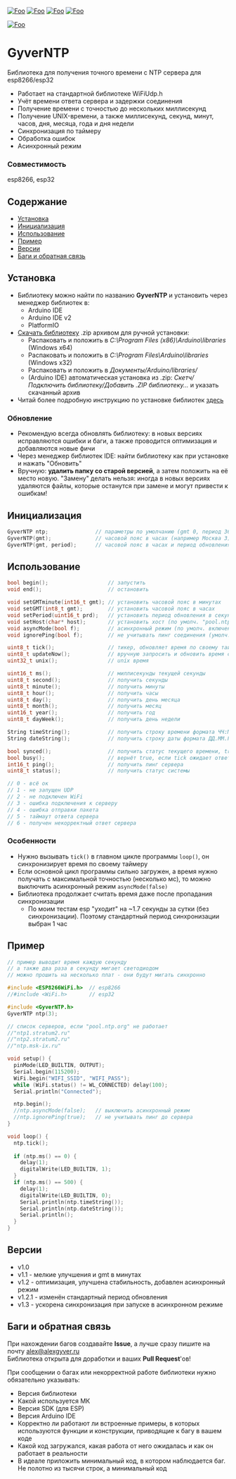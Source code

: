 [![Foo](https://img.shields.io/badge/Version-1.3-brightgreen.svg?style=flat-square)](#versions)
[![Foo](https://img.shields.io/badge/Website-AlexGyver.ru-blue.svg?style=flat-square)](https://alexgyver.ru/)
[![Foo](https://img.shields.io/badge/%E2%82%BD$%E2%82%AC%20%D0%9D%D0%B0%20%D0%BF%D0%B8%D0%B2%D0%BE-%D1%81%20%D1%80%D1%8B%D0%B1%D0%BA%D0%BE%D0%B9-orange.svg?style=flat-square)](https://alexgyver.ru/support_alex/)
[![Foo](https://img.shields.io/badge/README-ENGLISH-blueviolet.svg?style=flat-square)](https://github-com.translate.goog/GyverLibs/GyverNTP?_x_tr_sl=ru&_x_tr_tl=en)  

[![Foo](https://img.shields.io/badge/ПОДПИСАТЬСЯ-НА%20ОБНОВЛЕНИЯ-brightgreen.svg?style=social&logo=telegram&color=blue)](https://t.me/GyverLibs)

# GyverNTP
Библиотека для получения точного времени с NTP сервера для esp8266/esp32
- Работает на стандартной библиотеке WiFiUdp.h
- Учёт времени ответа сервера и задержки соединения
- Получение времени с точностью до нескольких миллисекунд
- Получение UNIX-времени, а также миллисекунд, секунд, минут, часов, дня, месяца, года и дня недели
- Синхронизация по таймеру
- Обработка ошибок
- Асинхронный режим

### Совместимость
esp8266, esp32

## Содержание
- [Установка](#install)
- [Инициализация](#init)
- [Использование](#usage)
- [Пример](#example)
- [Версии](#versions)
- [Баги и обратная связь](#feedback)

<a id="install"></a>
## Установка
- Библиотеку можно найти по названию **GyverNTP** и установить через менеджер библиотек в:
    - Arduino IDE
    - Arduino IDE v2
    - PlatformIO
- [Скачать библиотеку](https://github.com/GyverLibs/GyverNTP/archive/refs/heads/main.zip) .zip архивом для ручной установки:
    - Распаковать и положить в *C:\Program Files (x86)\Arduino\libraries* (Windows x64)
    - Распаковать и положить в *C:\Program Files\Arduino\libraries* (Windows x32)
    - Распаковать и положить в *Документы/Arduino/libraries/*
    - (Arduino IDE) автоматическая установка из .zip: *Скетч/Подключить библиотеку/Добавить .ZIP библиотеку…* и указать скачанный архив
- Читай более подробную инструкцию по установке библиотек [здесь](https://alexgyver.ru/arduino-first/#%D0%A3%D1%81%D1%82%D0%B0%D0%BD%D0%BE%D0%B2%D0%BA%D0%B0_%D0%B1%D0%B8%D0%B1%D0%BB%D0%B8%D0%BE%D1%82%D0%B5%D0%BA)
### Обновление
- Рекомендую всегда обновлять библиотеку: в новых версиях исправляются ошибки и баги, а также проводится оптимизация и добавляются новые фичи
- Через менеджер библиотек IDE: найти библиотеку как при установке и нажать "Обновить"
- Вручную: **удалить папку со старой версией**, а затем положить на её место новую. "Замену" делать нельзя: иногда в новых версиях удаляются файлы, которые останутся при замене и могут привести к ошибкам!


<a id="init"></a>
## Инициализация
```cpp
GyverNTP ntp;               // параметры по умолчанию (gmt 0, период 3600 секунд (1 час))
GyverNTP(gmt);              // часовой пояс в часах (например Москва 3)
GyverNTP(gmt, period);      // часовой пояс в часах и период обновления в секундах
```

<a id="usage"></a>
## Использование
```cpp
bool begin();                   // запустить
void end();                     // остановить

void setGMTminute(int16_t gmt); // установить часовой пояс в минутах
void setGMT(int8_t gmt);        // установить часовой пояс в часах
void setPeriod(uint16_t prd);   // установить период обновления в секундах
void setHost(char* host);       // установить хост (по умолч. "pool.ntp.org")
void asyncMode(bool f);         // асинхронный режим (по умолч. включен, true)
void ignorePing(bool f);        // не учитывать пинг соединения (умолч. false)

uint8_t tick();                 // тикер, обновляет время по своему таймеру. Вернёт true если произошла попытка обновления
uint8_t updateNow();            // вручную запросить и обновить время с сервера. Вернёт статус (см. ниже)
uint32_t unix();                // unix время

uint16_t ms();                  // миллисекунды текущей секунды
uint8_t second();               // получить секунды
uint8_t minute();               // получить минуты
uint8_t hour();                 // получить часы
uint8_t day();                  // получить день месяца
uint8_t month();                // получить месяц
uint16_t year();                // получить год
uint8_t dayWeek();              // получить день недели

String timeString();            // получить строку времени формата ЧЧ:ММ:СС
String dateString();            // получить строку даты формата ДД.ММ.ГГГГ

bool synced();                  // получить статус текущего времени, true - синхронизировано
bool busy();                    // вернёт true, если tick ожидает ответа сервера в асинхронном режиме
int16_t ping();                 // получить пинг сервера
uint8_t status();               // получить статус системы

// 0 - всё ок
// 1 - не запущен UDP
// 2 - не подключен WiFi
// 3 - ошибка подключения к серверу
// 4 - ошибка отправки пакета
// 5 - таймаут ответа сервера
// 6 - получен некорректный ответ сервера
```

### Особенности
- Нужно вызывать `tick()` в главном цикле программы `loop()`, он синхронизирует время по своему таймеру
- Если основной цикл программы сильно загружен, а время нужно получать с максимальной точностью (несколько мс), то можно выключить асинхронный режим `asyncMode(false)`
- Библиотека продолжает считать время даже после пропадания синхронизации
    - По моим тестам esp "уходит" на ~1.7 секунды за сутки (без синхронизации). Поэтому стандартный период синхронизации выбран 1 час

<a id="example"></a>
## Пример
```cpp
// пример выводит время каждую секунду
// а также два раза в секунду мигает светодиодом
// можно прошить на несколько плат - они будут мигать синхронно

#include <ESP8266WiFi.h>  // esp8266
//#include <WiFi.h>       // esp32

#include <GyverNTP.h>
GyverNTP ntp(3);

// список серверов, если "pool.ntp.org" не работает
//"ntp1.stratum2.ru"
//"ntp2.stratum2.ru"
//"ntp.msk-ix.ru"

void setup() {
  pinMode(LED_BUILTIN, OUTPUT);
  Serial.begin(115200);
  WiFi.begin("WIFI_SSID", "WIFI_PASS");
  while (WiFi.status() != WL_CONNECTED) delay(100);
  Serial.println("Connected");

  ntp.begin();
  //ntp.asyncMode(false);   // выключить асинхронный режим
  //ntp.ignorePing(true);   // не учитывать пинг до сервера
}

void loop() {
  ntp.tick();
  
  if (ntp.ms() == 0) {
    delay(1);
    digitalWrite(LED_BUILTIN, 1);
  }
  if (ntp.ms() == 500) {
    delay(1);
    digitalWrite(LED_BUILTIN, 0);
    Serial.println(ntp.timeString());
    Serial.println(ntp.dateString());
    Serial.println();
  }
}
```

<a id="versions"></a>
## Версии
- v1.0
- v1.1 - мелкие улучшения и gmt в минутах
- v1.2 - оптимизация, улучшена стабильность, добавлен асинхронный режим
- v1.2.1 - изменён стандартный период обновления
- v1.3 - ускорена синхронизация при запуске в асинхронном режиме

<a id="feedback"></a>
## Баги и обратная связь
При нахождении багов создавайте **Issue**, а лучше сразу пишите на почту [alex@alexgyver.ru](mailto:alex@alexgyver.ru)  
Библиотека открыта для доработки и ваших **Pull Request**'ов!


При сообщении о багах или некорректной работе библиотеки нужно обязательно указывать:
- Версия библиотеки
- Какой используется МК
- Версия SDK (для ESP)
- Версия Arduino IDE
- Корректно ли работают ли встроенные примеры, в которых используются функции и конструкции, приводящие к багу в вашем коде
- Какой код загружался, какая работа от него ожидалась и как он работает в реальности
- В идеале приложить минимальный код, в котором наблюдается баг. Не полотно из тысячи строк, а минимальный код
